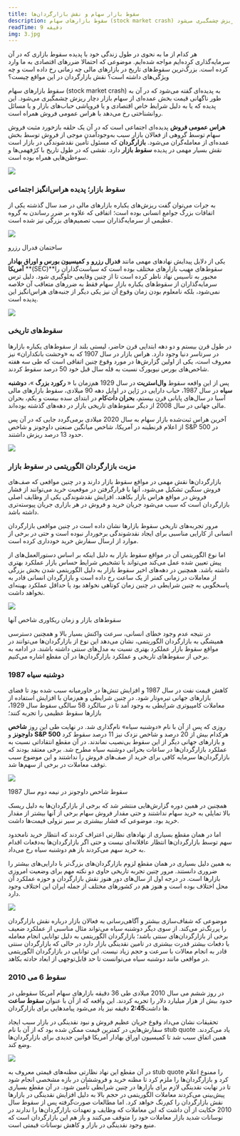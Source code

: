 ```yaml
---
title: سقوط بازار سهام و نقش بازارگردان‌ها
description: سقوط بازارهای سهام (stock market crash) به پدیده‌ای گفته می‌شود که در آن به طور ناگهانی قیمت بخش عمده‌ای از سهام بازار دچار ریزش چشمگیری می‌شود. 
readTime: 9 دقیقه
img: 3.jpg
---
```

هر کدام از ما به نحوی در طول زندگی خود با پدیده سقوط بازاری که در آن سرمایه‌گذاری کرده‌ایم مواجه شده‌ایم. موضوعی که احتمالا ضررهای اقتصادی به ما وارد کرده است. بزرگ‌ترین سقوط‌های تاریخ در بازارهای مالی چه زمانی رخ داده است و چه ویژگی‌های داشته است؟ نقش بازارگردان در این مواقع چیست؟

سقوط بازارهای سهام (stock market crash) به پدیده‌ای گفته می‌شود که در آن به طور ناگهانی قیمت بخش عمده‌ای از سهام بازار دچار ریزش چشمگیری می‌شود. این پدیده که یا به دلیل شرایط خاص اقتصادی و یا فروپاشی حباب‌های بازار و یا مسائل روانشناختی رخ می‌دهد با هراس عمومی فروش همراه است.

**هراس عمومی فروش** پدیده‌ای اجتماعی است که در آن یک حلقه بازخورد مثبت فروش سهام توسط گروهی از فعالان بازار سبب به‌وجودآمدن موجی از فروش توسط بخش عمده‌ای از معامله‌گران می‌شود. **بازارگردان** که مسئول تأمین نقدشوندگی در بازار است نقش بسیار مهمی در پدیده **سقوط بازار** دارد. نقشی که در طول تاریخ با کژفهمی‌ها و سوءظن‌هایی همراه بوده است.

<div class="text-center">
<img src="/img/content/stock-market-crash-1.jpg">
</div>

### سقوط بازار؛ پدیده هراس‌انگیز اجتماعی

به جرات می‌توان گفت ریزش‌های یکباره بازارهای مالی در صد سال گذشته یکی از اتفاقات بزرگ جوامع انسانی بوده است؛ اتفاقی که علاوه بر ضرر رساندن به گروه عظیمی از سرمایه‌گذاران سبب تصمیم‌های بزرگی نیز شده است.

<div class="text-center">
<img src="/img/content/stock-market-crash-2.jpg" class="mb-0">
</div>
<p class="text-center font-italic text-body-2">ساختمان فدرال رزرو</p>

یکی از دلایل پیدایش نهادهای مهمی مانند **فدرال رزرو** و **کمیسیون بورس و اوراق بهادار آمریکا** **(SEC)**سقوط‌های مهیب بازارهای مختلف بوده است که سیاست‌گذاران را مجبور به تأسیس نهاد ناظر کرده است تا از چنین وقایعی جلوگیری شود. دلیل ترس سرمایه‌گذاران از سقوط‌های یکباره بازار سهام فقط به ضررهای متعاقب آن خلاصه نمی‌شود، بلکه نامعلوم بودن زمان وقوع آن نیز یکی دیگر از جنبه‌های هراس‌انگیز این پدیده است.

<div class="text-center">
<img src="/img/content/stock-market-crash-3.jpg">
</div>

### سقوط‌های تاریخی

در طول قرن بیستم و دو دهه ابتدایی قرن حاضر، لیستی بلند از سقوط‌های یکباره بازارها در سرتاسر دنیا وجود دارد. هراس بازار در سال 1907 که به «وحشت بانکداران» نیز معروف است، یکی از اولین گزارش‌ها در مورد وقوع چنین اتفاقی است که طی سه هفته شاخص‌های بورس نیویورک نسبت به قله سال قبل خود 50 درصد سقوط کردند.

پس از این واقعه سقوط **وال‌استریت** در سال 1929 هم‌زمان با « **رکورد بزرگ** »، **دوشنبه سیاه** در سال 1987، حباب دارایی در ژاپن در اوایل دهه 90 میلادی، سقوط بازارهای مالی آسیا در سال‌های پایانی قرن بیستم، **بحران دات‌کام** در ابتدای سده بیست و یکم، بحران مالی جهانی در سال 2008 از دیگر سقوط‌های تاریخی بازار در دهه‌های گذشته بوده‌اند.

آخرین هراس ثبت‌شده بازار سهام به سال 2020 میلادی برمی‌گردد جایی که در آن پس از اعلام قرنطینه در آمریکا، شاخص میانگین صنعتی داوجونز و شاخص S&amp;P 500 در حدود 13 درصد ریزش داشتند.

<div class="text-center">
<img src="/img/content/stock-market-crash-4.jpg">
</div>

### مزیت بازارگردان الگوریتمی در سقوط بازار

بازارگردان‌ها نقش مهمی در مواقع سقوط بازار دارند و در چنین مواقعی که صف‌های فروش سنگین تشکیل می‌شود، آنها با قرارگرفتن در موقعیت خرید می‌توانند از فشار فروش در مواقع هراس بازار بکاهند. افزایش نقدشوندگی یکی از وظایف اصلی بازارگردان است که سبب می‌شود جریان خرید و فروش در هر بازاری جریان پیوسته‌تری داشته باشد.

مرور تجربه‌های تاریخی سقوط بازارها نشان داده است در چنین مواقعی بازارگردان انسانی از کارایی مناسبی برای ایجاد نقدشوندگی برخوردار نبوده است و حتی در برخی از موارد از ارسال سفارش خرید خودداری کرده است.

اما نوع الگوریتمی آن در مواقع سقوط بازار به دلیل اینکه بر اساس دستورالعمل‌های از پیش تعیین شده عمل می‌کند می‌تواند با تشخیص شرایط حساس بازار عملکرد بهتری داشته باشد. همچنین در دهه‌های اخیر سقوط بازار به دلیل الگوریتمی شدن بخش بزرگی از معاملات در زمانی کمتر از یک ساعت رخ داده است و بازارگردان انسانی قادر به پاسخگویی به چنین شرایطی در چنین زمان کوتاهی نخواهد بود یا حداقل عملکرد بهینه‌ای نخواهد داشت.

<div class="text-center">
<img src="/img/content/stock-market-crash-5.jpg" class="mb-0">
</div>
<p class="text-center font-italic text-body-2">سقوط‌های بازار و زمان ریکاوری شاخص آنها</p>

در نتیجه عدم وجود خطای انسانی، سرعت واکنش بسیار بالا و همچنین دسترسی همیشگی به بازارگردان الگوریتمی، نشان می‌دهد این نوع از بازارگردان‌ها می‌توانند در مواقع سقوط بازار عملکرد بهتری نسبت به مدل‌های سنتی داشته باشند. در ادامه به برخی از سقوط‌های تاریخی و عملکرد بازارگردان‌ها در آن مقطع اشاره می‌کنیم.

### دوشنبه سیاه 1987

کاهش قیمت نفت در سال 1987 و افزایش تنش‌ها در خاورمیانه سبب شده بود تا فضای بازارهای جهانی تیره‌وتار شود. در چنین شرایطی و هم‌زمان با افزایش استفاده از معاملات کامپیوتری شرایطی به وجود آمد تا در سالگرد 58 سالگی سقوط سال 1929، بازارها سقوط عظیمی را تجربه کنند؛

روزی که پس از آن با نام «دوشنبه سیاه» نام‌گذاری شد. در نهایت طی این روز **شاخص داوجونز** و **S&amp;P 500** هرکدام بیش از 20 درصد و شاخص نزدک نیز 11 درصد سقوط کرد و بازارهای جهانی دیگر از این سقوط بی‌نصیب نماندند. در آن مقطع انتقاداتی نسبت به عملکرد بازارگردان‌ها در ساعات بحرانی دوشنبه سیاه مطرح شد. برخی معتقد بودند که بازارگردان‌ها سرمایه کافی برای خرید از صف‌های فروش را نداشتند و این موضوع سبب توقف معاملات در برخی از سهم‌ها شد.

<div class="text-center">
<img src="/img/content/stock-market-crash-6.png" class="mb-0">
</div>
<p class="text-center font-italic text-body-2">سقوط شاخص داوجونز در نیمه دوم سال 1987</p>

همچنین در همین دوره گزارش‌هایی منتشر شد که برخی از بازارگردان‌ها به دلیل ریسک بالا تمایلی به خرید سهام نداشتند و حتی مقدار فروش سهام برخی از آنها بیشتر از مقدار خرید بود. موضوعی که فشار بیشتری بر سیر نزولی قیمت‌ها داشت.

اما در همان مقطع بسیاری از نهادهای نظارتی اعتراف کردند که انتظار خرید نامحدود سهم توسط بازارگردان‌ها انتظار عاقلانه‌ای نیست و حتی اگر بازارگردان‌ها به‌دفعات اقدام به خرید سهم می‌کردند باز هم دوشنبه سیاه رخ می‌داد.

به همین دلیل بسیاری در همان مقطع لزوم بازارگردان‌های بزرگ‌تر با دارایی‌های بیشتر را ضروری دانستند. مرور چنین تجربه تاریخی حاوی دو نکته مهم برای وضعیت امروزی بازارها است. در درجه اول از سال‌های دور هنوز نقش بازارگردان و حوزه عملکرد آن محل اختلاف بوده است و هنوز هم در کشورهای مختلف از جمله ایران این اختلاف وجود دارد.

<div class="text-center">
<img src="/img/content/stock-market-crash-7.jpg">
</div>

موضوعی که شفاف‌سازی بیشتر و آگاهی‌رسانی به فعالان بازار درباره نقش بازارگردان را پررنگ‌تر می‌کند. از سوی دیگر دوشنبه سیاه می‌تواند مثال مناسبی از عملکرد ضعیف برخی از بازارگردان‌های سنتی باشد؛ بازارگردان الگوریتمی به دلیل توانایی انجام معامله با دفعات بیشتر قدرت بیشتری در تامین نقدینگی بازار دارد در حالی که بازارگردان سنتی قادر به انجام معالات با سرعت و حجم زیاد نیست. این توانایی در بازارگردان الگوریتمی در مواقعی مانند دوشنبه سیاه می‌توانست تا حد قابل‌توجهی از ابعاد حادثه بکاهد.

### سقوط 6 می 2010

در روز ششم می سال 2010 میلادی طی 36 دقیقه بازارهای سهام آمریکا سقوطی در حدود بیش از هزار میلیارد دلار را تجربه کردند. این واقعه که از آن با عنوان **سقوط ساعت**  **2:45** دقیقه نیز یاد می‌شود پیامدهایی برای بازارگردان‎‌ها داشت.

تحقیقات نشان می‌داد وقوع جریان عظیم فروش و نبود نقدینگی در بازار سبب ایجاد سفارش‌هایی در کمترین قیمت ممکن شده بود که از آن با نام  stub quote یاد می‌کردند. همین اتفاق سبب شد تا کمیسیون اوراق بهادار آمریکا قوانین جدیدی برای بازارگردان‌ها وضع کند.

<div class="text-center">
<img src="/img/content/stock-market-crash-8.gif">
</div>

در آن مقطع این نهاد نظارتی مظنه‌های قیمتی معروف به stub quote را ممنوع اعلام کرد و بازارگردان‌ها را ملزم کرد تا مظنه خرید و فروششان در بازه مشخصی انجام شود تا در نهایت نقدینگی لازم برای بازارها در چنین شرایطی تأمین شود. در آن مقطع بسیاری پیش‌بینی می‌کردند معاملات الگوریتمی در حجم بالا به دلیل افزایش نقدینگی در بازارها نقش بازارگردان را کم‌رنگ خواهد کرد. اما مطالعات صورت‌گرفته پس از سقوط سال 2010 حکایت از آن داشت که این معاملات که وظایف و تعهدات بازارگردان‌ها را ندارند در نوسانات شدید بازار معاملات خود را متوقف می‌کنند و باز هم این بازارگردان است که منبع وجود نقدینگی در بازار و کاهش نوسانات قیمتی است.